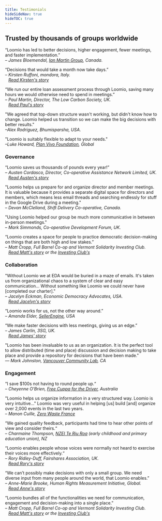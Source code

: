 ```yaml
---
title: Testimonials
hideSideNav: true
hideTOC: true
---
```


## Trusted by thousands of groups worldwide

“Loomio has led to better decisions, higher engagement, fewer meetings, and faster implementation.”<br>
_– James Bloemendal, [Ian Martin Group](https://ianmartin.com/), Canada._

“Decisions that would take a month now take days.”<br>
*– Kirsten Ruffoni, mondora, Italy. <br> &ensp; [Read Kirsten's story](https://blog.loomio.org/2019/02/13/leading-italy-into-the-future-of-work/?utm_campaign=testimonial&utm_term=help)*

“We run our entire loan assessment process through Loomio, saving many hours we would otherwise need to spend in meetings.”<br>
*– Paul Martin, Director, The Low Carbon Society, UK. <br> &ensp; [Read Paul's story](https://blog.loomio.org/2019/06/19/funding-community-renewable-projects/?utm_campaign=testimonial&utm_term=help)*

"We agreed that top-down structure wasn't working, but didn't know how to change. Loomio helped us transition so we can make the big decisions with better results."<br>
*–Alex Rodriguez, Bhumisparsha, USA.*

"Loomio is suitably flexible to adapt to your needs."<br>
*–Luke Howard, [Plan Vivo Foundation](https://planvivo.org), Global*

### Governance

“Loomio saves us thousands of pounds every year!”<br>
*– Austen Cordasco, Director, Co-operative Assistance Network Limited, UK. <br> &ensp; [Read Austen's story](https://blog.loomio.org/2019/03/27/helping-uk-cooperatives-thrive/?utm_campaign=testimonial&utm_term=help)*

"Loomio helps us prepare for and organize director and member meetings. It is valuable because it provides a separate digital space for directors and members, which means less email threads and searching endlessly for stuff in the Google Drive during a meeting."<br>
*– Devan McClelland, Shift Delivery Co-operative, Canada.*

"Using Loomio helped our group be much more communicative in between in-person meetings."<br>
*– Mark Simmonds, Co-operative Development Forum, UK.*

“Loomio creates a space for people to practice democratic decision-making on things that are both high and low stakes.”<br>
*– Matt Cropp, Full Barrel Co-op and Vermont Solidarity Investing Club. <br> &ensp; [Read Matt's story](https://blog.loomio.org/2019/07/11/brewery-cooperative-using-loomio-to-bring-everyone-to-the-table/?utm_campaign=testimonial&utm_term=help) or the [Investing Club's](https://blog.loomio.org/2019/06/14/investing-in-community/?utm_campaign=testimonial&utm_term=help)*

### Collaboration

"Without Loomio we at EDA would be buried in a maze of emails. It's taken us from organizational chaos to a system of clear and easy communication... Without something like Loomio we could never have [completed our charter]."<br>
*– Jacelyn Eckman, Economic Democracy Advocates, USA. <br> &ensp; [Read Jacelyn's story](https://blog.loomio.org/2019/07/11/regenerating-the-earth-for-future-generations)*

“Loomio works for us, not the other way around.”<br>
*– Amanda Elder, [SellerEngine](https://sellerengine.com/), USA*

“We make faster decisions with less meetings, giving us an edge.”<br>
*– James Carlin, 3SG, UK. <br> &ensp; [Read James' story](https://blog.loomio.org/2019/05/09/uniting-charities-for-a-common-cause/?utm_campaign=testimonial&utm_term=help)*

"Loomio has been invaluable to us as an organization. It is the perfect tool to allow distributed (time and place) discussion and decision making to take place and provide a repository for decisions that have been made."<br>
*— Mark Johnston, [Vancouver Community Lab](http://vancommunitylab.com/), CA*

### Engagement

“I save $100s not having to round people up.“<br>
*– Cheyenne O'Brien, [Free Cuppa for the Driver](freecuppa.com.au/), Australia*

"Loomio helps us organize information in a very structured way. Loomio is very intuitive…" Loomio was very useful in helping [us] build [and] organize over 2,000 events in the last two years.<br>
*– Manon Cuille, [Zero Waste France](https://www.zerowastefrance.org)*

“We gained quality feedback, participants had time to hear other points of view and consider theirs.“<br>
*– Charmaine Thompson, [NZEI Te Riu Roa](https://www.nzei.org.nz/) (early childhood and primary education union), NZ*

“Loomio enables people whose voices were normally not heard to exercise their voices more effectively.“<br>
*– Rory Ridley-Duff, Fairshares Association, UK. <br> &ensp; [Read Rory's story](https://blog.loomio.org/2016/10/04/fairshares/?utm_campaign=testimonial&utm_term=help)*

“We can’t possibly make decisions with only a small group. We need diverse input from many people around the world, that Loomio enables.”<br>
*– Anne-Marie Brooke, Human Rights Measurement Initiative, Global. <br> &ensp; [Read Anne's story](https://blog.loomio.org/2019/07/02/making-the-invisible-visible-measuring-human-rights/)*

“Loomio bundles all of the functionalities we need for communication, engagement and decision-making into a single place.”<br>
*– Matt Cropp, Full Barrel Co-op and Vermont Solidarity Investing Club. <br> &ensp; [Read Matt's story](https://blog.loomio.org/2019/07/11/brewery-cooperative-using-loomio-to-bring-everyone-to-the-table/) or the [Investing Club's](https://blog.loomio.org/2019/06/14/investing-in-community/)*
